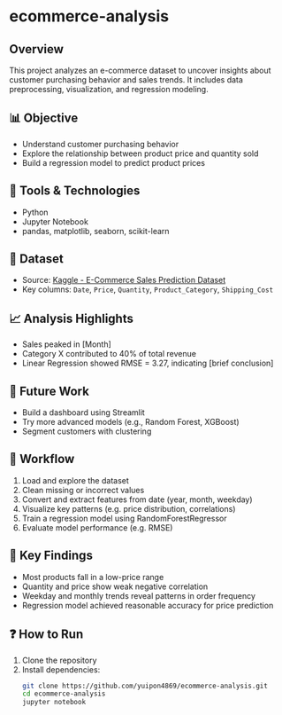 # ecommerce-analysis

## Overview
This project analyzes an e-commerce dataset to uncover insights about customer purchasing behavior and sales trends. It includes data preprocessing, visualization, and regression modeling.

## 📊 Objective
- Understand customer purchasing behavior
- Explore the relationship between product price and quantity sold
- Build a regression model to predict product prices

## 🧰 Tools & Technologies
- Python
- Jupyter Notebook
- pandas, matplotlib, seaborn, scikit-learn

## 📁 Dataset
- Source: [Kaggle - E-Commerce Sales Prediction Dataset](https://www.kaggle.com/datasets/nevildhinoja/e-commerce-sales-prediction-dataset)
- Key columns: `Date`, `Price`, `Quantity`, `Product_Category`, `Shipping_Cost`

## 📈 Analysis Highlights
- Sales peaked in [Month]
- Category X contributed to 40% of total revenue
- Linear Regression showed RMSE = 3.27, indicating [brief conclusion]

## 🔮 Future Work
- Build a dashboard using Streamlit
- Try more advanced models (e.g., Random Forest, XGBoost)
- Segment customers with clustering

## 📕 Workflow
1. Load and explore the dataset
2. Clean missing or incorrect values
3. Convert and extract features from date (year, month, weekday)
4. Visualize key patterns (e.g. price distribution, correlations)
5. Train a regression model using RandomForestRegressor
6. Evaluate model performance (e.g. RMSE)

## 🔑 Key Findings
- Most products fall in a low-price range
- Quantity and price show weak negative correlation
- Weekday and monthly trends reveal patterns in order frequency
- Regression model achieved reasonable accuracy for price prediction

## ❓ How to Run
1. Clone the repository
2. Install dependencies:
   ```bash
   git clone https://github.com/yuipon4869/ecommerce-analysis.git
   cd ecommerce-analysis
   jupyter notebook
